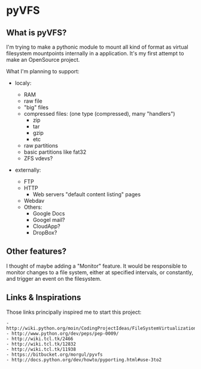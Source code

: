 pyVFS
=====

What is pyVFS?
--------------
I'm trying to make a pythonic module to mount all kind of format as virtual filesystem mountpoints internally in a application.
It's my first attempt to make an OpenSource project.

What I'm planning to support:
- localy:
	- RAM
	- raw file
	- "big" files
	- compressed files:
		(one type (compressed), many "handlers")
		- zip
		- tar
		- gzip
		- etc
	- raw partitions
	- basic partitions like fat32
	- ZFS vdevs?

- externally:
	- FTP
	- HTTP
		- Web servers "default content listing" pages
	- Webdav
	- Others:
		- Google Docs
		- Googel mail?
		- CloudApp?
		- DropBox?

Other features?
---------------
I thought of maybe adding a "Monitor" feature.
It would be responsible to monitor changes to a file system, either at specified intervals, or constantly, and trigger an event on the filesystem.

Links & Inspirations
--------------------

Those links principally inspired me to start this project:

	- http://wiki.python.org/moin/CodingProjectIdeas/FileSystemVirtualization
	- http://www.python.org/dev/peps/pep-0009/
	- http://wiki.tcl.tk/2466
	- http://wiki.tcl.tk/12832
	- http://wiki.tcl.tk/11938
	- https://bitbucket.org/morgul/pyvfs
	- http://docs.python.org/dev/howto/pyporting.html#use-3to2
